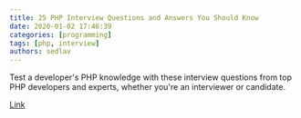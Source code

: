 ```yaml
---
title: 25 PHP Interview Questions and Answers You Should Know
date: 2020-01-02 17:46:39
categories: [programming]
tags: [php, interview]
authors: sedlav
---
```


Test a developer's PHP knowledge with these interview questions from top PHP developers and experts, whether you're an interviewer or candidate.

[Link](https://www.codementor.io/blog/php-interview-questions-answers-du1080ext)
